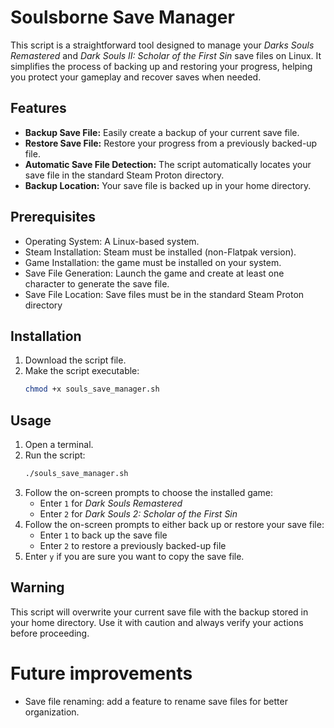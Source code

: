 # Soulsborne Save Manager

This script is a straightforward tool designed to manage your *Darks Souls Remastered* and *Dark Souls II: Scholar of the First Sin* save files on Linux. It simplifies the process of backing up and restoring your progress, helping you protect your gameplay and recover saves when needed.

## Features
- **Backup Save File:** Easily create a backup of your current save file.
- **Restore Save File:** Restore your progress from a previously backed-up file.
- **Automatic Save File Detection:** The script automatically locates your save file in the standard Steam Proton directory.
- **Backup Location:** Your save file is backed up in your home directory.

## Prerequisites
- Operating System: A Linux-based system.
- Steam Installation: Steam must be installed (non-Flatpak version).
- Game Installation: the game must be installed on your system.
- Save File Generation: Launch the game and create at least one character to generate the save file.
- Save File Location: Save files must be in the standard Steam Proton directory

## Installation
1. Download the script file.
2. Make the script executable:
   ```bash
   chmod +x souls_save_manager.sh
   ```

## Usage
1. Open a terminal.
2. Run the script:
   ```bash
   ./souls_save_manager.sh
   ```
3. Follow the on-screen prompts to choose the installed game:
   - Enter `1` for *Dark Souls Remastered*
   - Enter `2` for *Dark Souls 2: Scholar of the First Sin*
5. Follow the on-screen prompts to either back up or restore your save file:
   - Enter `1` to back up the save file
   - Enter `2` to restore a previously backed-up file
6. Enter `y` if you are sure you want to copy the save file.

## Warning
This script will overwrite your current save file with the backup stored in your home directory. Use it with caution and always verify your actions before proceeding.

# Future improvements
- Save file renaming: add a feature to rename save files for better organization.
